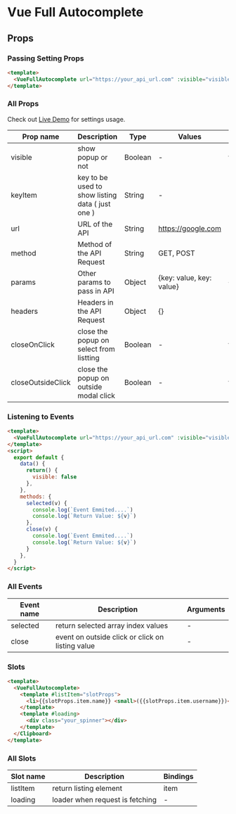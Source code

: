 # Vue Full Autocomplete

## Props
### Passing Setting Props

```html
<template>
  <VueFullAutocomplete url="https://your_api_url.com" :visible="visible" />
</template>
```

### All Props

Check out [Live Demo](https://codeeshop-oc.github.io/vue-full-autocomplete/) for settings usage.

| Prop name         | Description                                      | Type    | Values                   | Default      |
| ---------------- | ------------------------------------------------------------------------------------------------------------------------------------------------------------------------------------- | ------- | --------------------- | ------------ |
| visible           | show popup or not                                | Boolean | -                        | false    |
| keyItem           | key to be used to show listing data ( just one ) | String  | -                        | username |
| url               | URL of the API                                   | String  | https://google.com       | -        |
| method            | Method of the API Request                        | String  | GET, POST                | GET      |
| params            | Other params to pass in API                      | Object  | {key: value, key: value} | {}       |
| headers           | Headers in the API Request                       | Object  | {}                       | -        |
| closeOnClick      | close the popup on select from listting          | Boolean | -                        | true     |
| closeOutsideClick | close the popup on outside modal click           | Boolean | -                        | true     |

### Listening to Events

```html
<template>
  <VueFullAutocomplete url="https://your_api_url.com" :visible="visible" @selected="selected" @close="close" />
</template>
<script>
  export default {
    data() {
      return() {
        visible: false
      },
    },
    methods: {
      selected(v) {
        console.log(`Event Emmited....`)
        console.log(`Return Value: ${v}`)
      },
      close(v) {
        console.log(`Event Emmited....`)
        console.log(`Return Value: ${v}`)
      }
    },
  }
</script>
```

### All Events

| Event name    | Description                                      | Arguments |
| ------------- | ------------------------------------------------ | --------- |
| selected      | return selected array index values               | -         |
| close         | event on outside click or click on listing value | -         |

### Slots

```html
<template>
  <VueFullAutocomplete>
    <template #listItem="slotProps">
      <li>{{slotProps.item.name}} <small>({{slotProps.item.username}})</small></li>
    </template>
    <template #loading>
      <div class="your_spinner"></div>
    </template>
  </Clipboard>
</template>
```

### All Slots

| Slot name     | Description                                      | Bindings  |
| ------------- | ------------------------------------------------ | --------- |
| listItem      | return listing element                           | item      |
| loading       | loader when request is fetching                  | -         |
